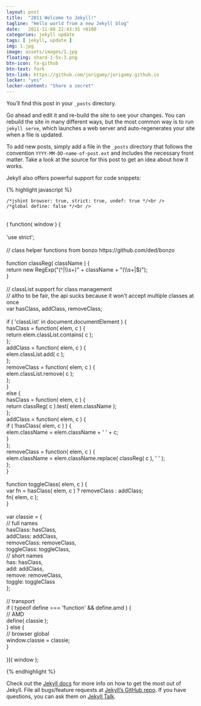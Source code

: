 ```yaml
---
layout: post
title:  "2011 Welcome to Jekyll!"
tagline: "Hello world from a new Jekyll blog"
date:   2011-11-08 22:43:35 +0100
categories: jekyll update
tags: [ jekyll, update ]
img: 1.jpg
image: assets/images/1.jpg
floating: shard-1-5x-3.png
btn-icon: fa-github
btn-text: fork
btn-link: https://github.com/jorigamy/jorigamy.github.io
locker: "yes"
locker-content: "Share a secret"
---
```

	
You’ll find this post in your `_posts` directory.

<!--more-->

 Go ahead and edit it and re-build the site to see your changes. You can rebuild the site in many different ways, but the most common way is to run `jekyll serve`, which launches a web server and auto-regenerates your site when a file is updated.

To add new posts, simply add a file in the `_posts` directory that follows the convention `YYYY-MM-DD-name-of-post.ext` and includes the necessary front matter. Take a look at the source for this post to get an idea about how it works.

<script>
jQuery(document).ready(function ($) {
   $('.to-lock').sociallocker({
	text:{
	   header: 'Scopri i segreti',
	   message: 'Diventa il re dei segreti'
	},
	overlap:{
	   mode: 'blurring'
	},
	facebook:{
	   like:{
	      url: 'https://facebook.com/lantoniotrento'
	   }
	},
	linkedin:{
	   share:{
	      url: 'https://jorigamy.github.io'
	   }
	},
	buttons:{
	   order: ["facebook-like","twitter-tweet","linkedin-share"],
	   counters: false,
	   lazy: false
	}
   });
});
</script>
<article id="default-usage">
    <section>
        <div class="to-lock onp-sl-content" style="display: none; background-color: #f9f9f9; text-align: center;">
            <div class="header">
                <p><strong>Questo segreto è difficile da scoprire</strong></p>
                <p>
                    Finalmente potremo gestire i nostri segreti con tutti e staranno zitti
                </p>
            </div>
            <div class="image">
                <img src="img/image.jpg" alt="Preview image" /><br />
                <i>E il momento di essere i migliori</i>
            </div>
            <div class="footer">
                <p>E spezzare tutte le barriere che ti limitano la felicità.</p>
            </div>
        </div>
    </section>
</article>

Jekyll also offers powerful support for code snippets:

{% highlight javascript %}

    /*jshint browser: true, strict: true, undef: true */<br />
    /*global define: false */<br />
<br />
    ( function( window ) {<br />
<br />
    'use strict';<br />
<br />
    // class helper functions from bonzo https://github.com/ded/bonzo<br />
<br />
    function classReg( className ) {<br />
      return new RegExp("(^|\\s+)" + className + "(\\s+|$)");<br />
    }<br />
<br />
    // classList support for class management<br />
    // altho to be fair, the api sucks because it won't accept multiple classes at once<br />
    var hasClass, addClass, removeClass;<br />
<br />
    if ( 'classList' in document.documentElement ) {<br />
      hasClass = function( elem, c ) {<br />
        return elem.classList.contains( c );<br />
      };<br />
      addClass = function( elem, c ) {<br />
        elem.classList.add( c );<br />
      };<br />
      removeClass = function( elem, c ) {<br />
        elem.classList.remove( c );<br />
      };<br />
    }<br />
    else {<br />
      hasClass = function( elem, c ) {<br />
        return classReg( c ).test( elem.className );<br />
      };<br />
      addClass = function( elem, c ) {<br />
        if ( !hasClass( elem, c ) ) {<br />
          elem.className = elem.className + ' ' + c;<br />
        }<br />
      };<br />
      removeClass = function( elem, c ) {<br />
        elem.className = elem.className.replace( classReg( c ), ' ' );<br />
      };<br />
    }<br />
<br />
    function toggleClass( elem, c ) {<br />
      var fn = hasClass( elem, c ) ? removeClass : addClass;<br />
      fn( elem, c );<br />
    }<br />
<br />
    var classie = {<br />
      // full names<br />
      hasClass: hasClass,<br />
      addClass: addClass,<br />
      removeClass: removeClass,<br />
      toggleClass: toggleClass,<br />
      // short names<br />
      has: hasClass,<br />
      add: addClass,<br />
      remove: removeClass,<br />
      toggle: toggleClass<br />
    };<br />
<br />
    // transport<br />
    if ( typeof define === 'function' && define.amd ) {<br />
      // AMD<br />
      define( classie );<br />
    } else {<br />
      // browser global<br />
      window.classie = classie;<br />
    } <br />
<br />
    })( window );<br />

{% endhighlight %}


Check out the [Jekyll docs][jekyll-docs] for more info on how to get the most out of Jekyll. File all bugs/feature requests at [Jekyll’s GitHub repo][jekyll-gh]. If you have questions, you can ask them on [Jekyll Talk][jekyll-talk].

[jekyll-docs]: https://jekyllrb.com/docs/home
[jekyll-gh]:   https://github.com/jekyll/jekyll
[jekyll-talk]: https://talk.jekyllrb.com/

